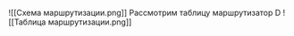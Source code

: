 
















![[Схема маршрутизации.png]]
Рассмотрим таблицу маршрутизатор D
![[Таблица маршрутизации.png]]




